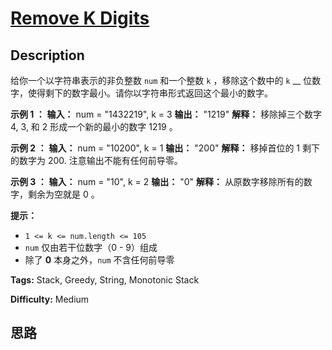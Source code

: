 # [Remove K Digits][title]

## Description

给你一个以字符串表示的非负整数 `num` 和一个整数 `k` ，移除这个数中的 `k` __
位数字，使得剩下的数字最小。请你以字符串形式返回这个最小的数字。

**示例 1 ：**
            **输入：** num = "1432219", k = 3    **输出：** "1219"    **解释：** 移除掉三个数字 4, 3, 和 2 形成一个新的最小的数字 1219 。    

**示例 2 ：**
            **输入：** num = "10200", k = 1    **输出：** "200"    **解释：** 移掉首位的 1 剩下的数字为 200. 注意输出不能有任何前导零。    

**示例 3 ：**
            **输入：** num = "10", k = 2    **输出：** "0"    **解释：** 从原数字移除所有的数字，剩余为空就是 0 。    

**提示：**

  * `1 <= k <= num.length <= 105`
  * `num` 仅由若干位数字（0 - 9）组成
  * 除了 **0** 本身之外，`num` 不含任何前导零


**Tags:** Stack, Greedy, String, Monotonic Stack

**Difficulty:** Medium

## 思路

[title]: https://leetcode-cn.com/problems/remove-k-digits
